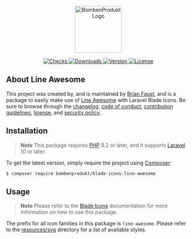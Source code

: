 <p align="center">
    <a href="https://bombenprodukt.com" target="_blank">
        <img src="https://raw.githubusercontent.com/faustbrian/assets/main/logo-text.svg" width="128" alt="BombenProdukt Logo" />
    </a>
</p>

<p align="center">
    <a href="https://github.com/faustbrian/blade-icons-line-awesome/actions">
        <img src="https://badge.sh/github/check-runs/BombenProdukt/blade-icons-line-awesome" alt="Checks" />
    </a>
    <a href="https://packagist.org/packages/bombenprodukt/blade-icons-line-awesome">
        <img src="https://badge.sh/packagist/downloads/BombenProdukt/blade-icons-line-awesome" alt="Downloads" />
    </a>
    <a href="https://packagist.org/packages/bombenprodukt/blade-icons-line-awesome">
        <img src="https://badge.sh/packagist/version/BombenProdukt/blade-icons-line-awesome" alt="Version" />
    </a>
    <a href="https://packagist.org/packages/bombenprodukt/blade-icons-line-awesome">
        <img src="https://badge.sh/packagist/license/BombenProdukt/blade-icons-line-awesome" alt="License" />
    </a>
</p>

## About Line Awesome

This project was created by, and is maintained by [Brian Faust](https://github.com/faustbrian), and is a package to easily make use of [Line Awesome](https://github.com/icons8/line-awesome) with Laravel Blade Icons. Be sure to browse through the [changelog](CHANGELOG.md), [code of conduct](.github/CODE_OF_CONDUCT.md), [contribution guidelines](.github/CONTRIBUTING.md), [license](LICENSE), and [security policy](.github/SECURITY.md).

## Installation

> **Note**
> This package requires [PHP](https://www.php.net/) 8.2 or later, and it supports [Laravel](https://laravel.com/) 10 or later.

To get the latest version, simply require the project using [Composer](https://getcomposer.org/):

```bash
$ composer require bombenprodukt/blade-icons-line-awesome
```

## Usage

> **Note**
> Please refer to the [Blade Icons](https://github.com/faustbrian/blade-icons) documentation for more information on how to use this package.

The prefix for all icon families in this package is `line-awesome`. Please refer to the [resources/svg](/resources/svg) directory for a list of available styles.
